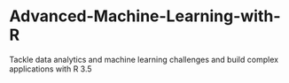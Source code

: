 # Advanced-Machine-Learning-with-R
Tackle data analytics and machine learning challenges and build complex applications with R 3.5
